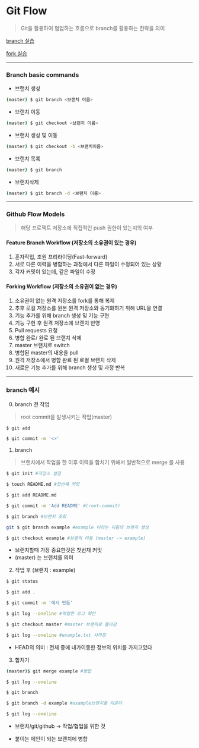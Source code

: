 # Git Flow

> Git을 활용하여 협업하는 흐름으로 branch를 활용하는 전략을 의미



[branch 실습](./branch_practice.md)

[fork 실습](./fork_practice.md)

---



### Branch basic commands

- 브랜치 생성

```bash
(master) $ git branch <브랜치 이름>
```

- 브랜치 이동

```bash
(master) $ git checkout <브랜치 이름>
```

- 브랜치 생성 및 이동

```bash
(master) $ git checkout -b <브랜치이름>
```

- 브랜치 목록

```bash
(master) $ git branch
```

- 브랜치삭제

```bash
(master) $ git branch -d <브랜치 이름>
```

---



### Github Flow Models

> 해당 프로젝트 저장소에 직접적인 push 권한이 있는지의 여부

#### Feature Branch Workflow (저장소의 소유권이 있는 경우)

1. 혼자작업, 조원 프리라이딩(Fast-forward)
2. 서로 다른 이력을 병합하는 과정에서 다른 파일이 수정되어 있는 상황
3. 각자 커밋이 있는데, 같은 파일이 수정



#### Forking Workflow (저장소의 소유권이 없는 경우)

1. 소유권이 없는 원격 저장소를 fork를 통해 복제
2. 추후 로컬 저장소를 원본 원격 저장소와 동기화하기 위해 URL을 연결
3. 기능 추가를 위해 branch 생성 및 기능 구현
4. 기능 구현 후 원격 저장소에 브랜치 반영
5. Pull requests 요청
6. 병합 완료/ 완료 된 브랜치 삭제
7. master 브랜치로 switch
8. 병합된 master의 내용을 pull
9. 원격 저장소에서 병합 완료 된 로컬 브랜치 삭제
10. 새로운 기능 추가를 위해 branch 생성 및 과정 반복

---



### branch 예시

0. branch 전 작업

> root commit을 발생시키는 작업(master)

```bash
$ git add 

$ git commit -m '<>'
```



1. branch 

> 브랜치에서 작업을 한 이후 이력을 합치기 위해서 일반적으로 merge 를 사용

```bash
$ git init #저장소 설정

$ touch README.md #첫번째 커밋

$ git add README.md

$ git commit -m 'Add README' #(root-commit)

$ git branch #브랜치 조회

git $ git branch example #example 이라는 이름의 브랜치 생성

$ git checkout example #브랜치 이동 (master -> example)
```

- 브랜치할때 가장 중요한것은 첫번재 커밋
- (master) 는 브랜치를 의미



2. 작업 후 (브랜치 : example)

```bash
$ git status

$ git add .

$ git commit -m '예시 만듬'

$ git log --oneline #작업한 로그 확인

$ git checkout master #master 브랜치로 돌아감

$ git log --oneline #example.txt 사라짐


```

- HEAD의 의미 : 전체 중에 내가이동한 정보의 위치를 가지고있다



3. 합치기

```bash
(master)$ git merge example #병합

$ git log --oneline

$ git branch

$ git branch -d example #example브랜치를 지운다

$ git log --oneline
```

- 브랜치/git/github -> 작업/협업을 위한 것

- 붙이는 메인이 되는 브랜치에 병합